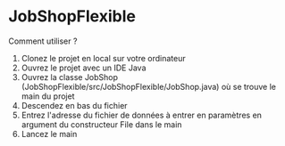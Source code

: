 # JobShopFlexible

Comment utiliser ?
 1) Clonez le projet en local sur votre ordinateur
 2) Ouvrez le projet avec un IDE Java
 3) Ouvrez la classe JobShop (JobShopFlexible/src/JobShopFlexible/JobShop.java) où se trouve le main du projet
 4) Descendez en bas du fichier
 5) Entrez l'adresse du fichier de données à entrer en paramètres en argument du constructeur File dans le main
 6) Lancez le main
